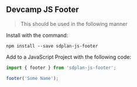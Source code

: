 ## Devcamp JS Footer

> This should be used in the following manner

Install with the command:

```
npm install --save sdplan-js-footer
```

Add to a JavaScript Project with the following code:

```javascript
import { footer } from 'sdplan-js-footer';

footer('Some Name');
```